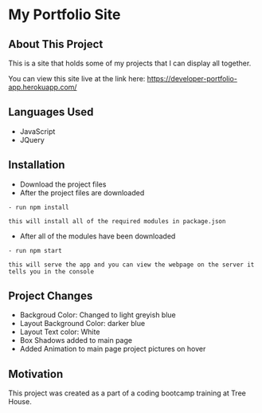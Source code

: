 # My Portfolio Site

## About This Project

This is a site that holds some of my projects that I can display all together.

You can view this site live at the link here: https://developer-portfolio-app.herokuapp.com/

## Languages Used

- JavaScript
- JQuery

## Installation

- Download the project files
- After the project files are downloaded

```
- run npm install
```

    this will install all of the required modules in package.json

- After all of the modules have been downloaded

```
- run npm start
```

    this will serve the app and you can view the webpage on the server it tells you in the console

## Project Changes

- Backgroud Color: Changed to light greyish blue
- Layout Background Color: darker blue
- Layout Text color: White
- Box Shadows added to main page
- Added Animation to main page project pictures on hover

## Motivation

This project was created as a part of a coding bootcamp training at Tree House.
